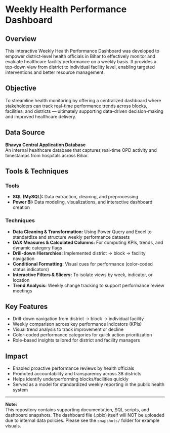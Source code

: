 # Weekly Health Performance Dashboard

## Overview
This interactive Weekly Health Performance Dashboard was developed to empower district-level health officials in Bihar to effectively monitor and evaluate healthcare facility performance on a weekly basis. It provides a top-down view from district to individual facility level, enabling targeted interventions and better resource management.

## Objective
To streamline health monitoring by offering a centralized dashboard where stakeholders can track real-time performance trends across blocks, facilities, and districts — ultimately supporting data-driven decision-making and improved healthcare delivery.

## Data Source
**Bhavya Central Application Database**  
An internal healthcare database that captures real-time OPD activity and timestamps from hospitals across Bihar.

## Tools & Techniques

### Tools
- **SQL (MySQL):** Data extraction, cleaning, and preprocessing
- **Power BI:** Data modeling, visualizations, and interactive dashboard creation

### Techniques
- **Data Cleaning & Transformation:** Using Power Query and Excel to standardize and structure weekly performance datasets
- **DAX Measures & Calculated Columns:** For computing KPIs, trends, and dynamic category flags
- **Drill-down Hierarchies:** Implemented district → block → facility navigation
- **Conditional Formatting:** Visual cues for performance (color-coded status indicators)
- **Interactive Filters & Slicers:** To isolate views by week, indicator, or location
- **Trend Analysis:** Weekly change tracking to support performance review meetings

## Key Features
- Drill-down navigation from district → block → individual facility
- Weekly comparison across key performance indicators (KPIs)
- Visual trend analysis to track improvement or decline
- Color-coded performance categories for quick action prioritization
- Role-based insights tailored for district and facility managers

## Impact
- Enabled proactive performance reviews by health officials
- Promoted accountability and transparency across 38 districts
- Helps identify underperforming blocks/facilities quickly
- Served as a model for standardized weekly reporting in the public health system

---

**Note:**  
This repository contains supporting documentation, SQL scripts, and dashboard snapshots. The dashboard file (.pbix) itself will NOT be uploaded due to internal data policies. Please see the `snapshots/` folder for example visuals.
